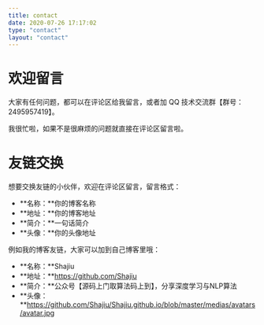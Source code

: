 ```yaml
---
title: contact
date: 2020-07-26 17:17:02
type: "contact"
layout: "contact"
---
```


# 欢迎留言
大家有任何问题，都可以在评论区给我留言，或者加 QQ 技术交流群【群号：2495957419】。

我很忙啦，如果不是很麻烦的问题就直接在评论区留言啦。

# 友链交换
想要交换友链的小伙伴，欢迎在评论区留言，留言格式：
* **名称：**你的博客名称
* **地址：**你的博客地址
* **简介：**一句话简介
* **头像：**你的头像地址

例如我的博客友链，大家可以加到自己博客里哦：
* **名称：**Shajiu
* **地址：**https://github.com/Shajiu
* **简介：**公众号【源码上门取算法码上到】，分享深度学习与NLP算法
* **头像：**https://github.com/Shajiu/Shajiu.github.io/blob/master/medias/avatars/avatar.jpg
